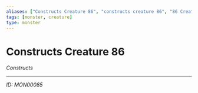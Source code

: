 ```yaml
---
aliases: ["Constructs Creature 86", "constructs creature 86", "86 Creature Constructs"]
tags: [monster, creature]
type: monster
---
```


# Constructs Creature 86

*Constructs*

---
*ID: MON00085*